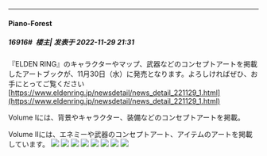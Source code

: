 

*****

####  Piano-Forest  
##### 16916#         楼主| 发表于 2022-11-29 21:31

『ELDEN RING』のキャラクターやマップ、武器などのコンセプトアートを掲載したアートブックが、11月30日（水）に発売となります。よろしければぜひ、お手にとってご覧ください
[https://www.eldenring.jp/newsdetail/news_detail_221129_1.html](https://www.eldenring.jp/newsdetail/news_detail_221129_1.html)

Volume Iには、背景やキャラクター、装備などのコンセプトアートを掲載。

Volume IIには、エネミーや武器のコンセプトアート、アイテムのアートを掲載しています。
<img src="https://p.sda1.dev/8/cccfc37cd5be18690139770cedf7daec/20221129_212826.jpg" referrerpolicy="no-referrer">
<img src="https://p.sda1.dev/8/d10af8dda47b53dcf1bd6f162c2542fb/20221129_212840.jpg" referrerpolicy="no-referrer">
<img src="https://p.sda1.dev/8/ea3275288dfdd92af36d3dd0ccba6828/20221129_212842.jpg" referrerpolicy="no-referrer">
<img src="https://p.sda1.dev/8/2170c0d32babb55f4fe17089fadc0b47/05_zoom.jpg" referrerpolicy="no-referrer">
<img src="https://p.sda1.dev/8/0c9674bbb5ad4dbe1f1856ee4f8e260c/20221129_212845.jpg" referrerpolicy="no-referrer">
<img src="https://p.sda1.dev/8/77bbe125d15a0f843720c1f68907e20e/07_zoom.jpg" referrerpolicy="no-referrer">
<img src="https://p.sda1.dev/8/0fc96072deee7d66213e8961cdfda9a4/08_zoom.jpg" referrerpolicy="no-referrer">
<img src="https://p.sda1.dev/8/8d2862a3c82b821fc19801e20f49986c/09_zoom.jpg" referrerpolicy="no-referrer">

